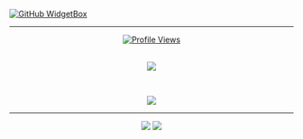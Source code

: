 <!-- Widget for stats -->
[![GitHub WidgetBox](https://github-widgetbox.vercel.app/api/profile?username=tech35&data=followers,repositories,stars,commits&theme=darkmode)](https://github.com/Jurredr/github-widgetbox)

----------
<!-- Widget for profile views -->

<div align="center">
  <a href="https://hits.seeyoufarm.com">
    <img src="https://hits.seeyoufarm.com/api/count/incr/badge.svg?url=https%3A%2F%2Fgithub.com%2Ftech35&count_bg=%2379C83D&title_bg=%23555555&icon=github.svg&icon_color=%23E7E7E7&title=Profile+Views&edge_flat=true" alt="Profile Views"/>
  </a>
</div>

<br>

<!-- Donation link -->

<p align="center">
  <a href = "https://tech35.github.io/other/Donations.html"><img src="https://img.shields.io/badge/Donations%20Link%20-%20black?style=for-the-badge&logo=cashapp"></a>
</p>

<br>

<!-- Skills -->

<p align="center">
  <a href="https://skillicons.dev">
    <img src="https://skillicons.dev/icons?i=rust,python,java,flask,django,dart" />
  </a>
</p>

----------

<!-- Contact Info -->

<p align="center">
  <a href = "mailto:asgharbilawal6@gmail.com"><img src="https://img.shields.io/badge/Gmail-D14836?style=for-the-badge&logo=gmail&logoColor=white"></a>
  <a href = "mailto:35tech@protonmail.com"><img src ="https://img.shields.io/badge/ProtonMail-8B89CC?style=for-the-badge&logo=protonmail&logoColor=white"></a>
</p>
